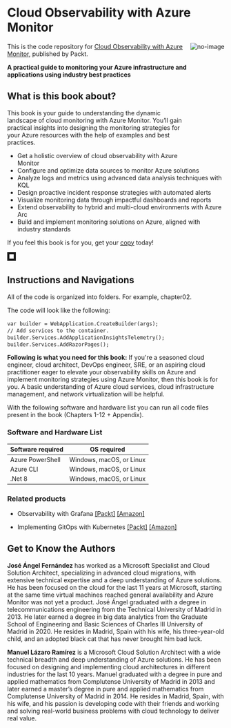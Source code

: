 # Cloud Observability with Azure Monitor

<a href="https://www.packtpub.com/en-us/product/cloud-observability-with-azure-monitor-9781835881194"><img src="https://content.packt.com/B22101/cover_image_small.jpg" alt="no-image" height="256px" align="right"></a>

This is the code repository for [Cloud Observability with Azure Monitor](https://www.packtpub.com/en-us/product/cloud-observability-with-azure-monitor-9781835881194), published by Packt.

**A practical guide to monitoring your Azure infrastructure and applications using industry best practices**

## What is this book about?
This book is your guide to understanding the dynamic landscape of cloud monitoring with Azure Monitor. You’ll gain practical insights into designing the monitoring strategies for your Azure resources with the help of examples and best practices.

* Get a holistic overview of cloud observability with Azure Monitor
* Configure and optimize data sources to monitor Azure solutions
* Analyze logs and metrics using advanced data analysis techniques with KQL
* Design proactive incident response strategies with automated alerts
* Visualize monitoring data through impactful dashboards and reports
* Extend observability to hybrid and multi-cloud environments with Azure Arc
* Build and implement monitoring solutions on Azure, aligned with industry standards

If you feel this book is for you, get your [copy](https://www.amazon.com/Cloud-Observability-Azure-Monitor-infrastructure/dp/B0DJ9447G1) today!

<a href="https://www.packtpub.com/?utm_source=github&utm_medium=banner&utm_campaign=GitHubBanner"><img src="https://raw.githubusercontent.com/PacktPublishing/GitHub/master/GitHub.png" 
alt="https://www.packtpub.com/" border="5" /></a>

## Instructions and Navigations
All of the code is organized into folders. For example, chapter02.

The code will look like the following:
```
var builder = WebApplication.CreateBuilder(args);
// Add services to the container.
builder.Services.AddApplicationInsightsTelemetry();
builder.Services.AddRazorPages();
```

**Following is what you need for this book:**
If you're a seasoned cloud engineer, cloud architect, DevOps engineer, SRE, or an aspiring cloud practitioner eager to elevate your observability skills on Azure and implement monitoring strategies using Azure Monitor, then this book is for you. A basic understanding of Azure cloud services, cloud infrastructure management, and network virtualization will be helpful.

With the following software and hardware list you can run all code files present in the book (Chapters 1-12 + Appendix).
### Software and Hardware List
| Software required | OS required |
| ------------------------------------ | ----------------------------------- |
| Azure PowerShell | Windows, macOS, or Linux |
| Azure CLI | Windows, macOS, or Linux |
| .Net 8 | Windows, macOS, or Linux |



### Related products
* Observability with Grafana [[Packt]](https://www.packtpub.com/en-US/product/observability-with-grafana-9781803248004) [[Amazon]](https://www.amazon.com/dp/1803248009)

* Implementing GitOps with Kubernetes [[Packt]](https://www.packtpub.com/en-us/product/implementing-gitops-with-kubernetes-9781835884225) [[Amazon]](https://www.amazon.com/Implementing-GitOps-Kubernetes-infrastructure-cloud-native-ebook/dp/B0D7VHG4PB)

## Get to Know the Authors
**José Ángel Fernández**
has worked as a Microsoft Specialist and Cloud Solution Architect, specializing in advanced cloud migrations, with extensive technical expertise and a deep understanding of Azure solutions. He has been focused on the cloud for the last 11 years at Microsoft, starting at the same time virtual machines reached general availability and Azure Monitor was not yet a product.
José Ángel graduated with a degree in telecommunications engineering from the Technical University of Madrid in 2013. He later earned a degree in big data analytics from the Graduate School of Engineering and Basic Sciences of Charles III University of Madrid in 2020.
He resides in Madrid, Spain with his wife, his three-year-old child, and an adopted black cat that has never brought him bad luck.

**Manuel Lázaro Ramírez**
is a Microsoft Cloud Solution Architect with a wide technical breadth and deep understanding of Azure solutions. He has been focused on designing and implementing cloud architectures in different industries for the last 10 years.
Manuel graduated with a degree in pure and applied mathematics from Complutense University of Madrid in 2013 and later earned a master’s degree in pure and applied mathematics from Complutense University of Madrid in 2014.
He resides in Madrid, Spain, with his wife, and his passion is developing code with their friends and working and solving real-world business problems with cloud technology to deliver real value.

